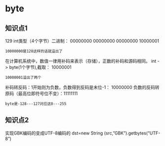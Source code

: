 # byte
## 知识点1
129 int类型（4个字节）二进制： 00000000 00000000 00000000 10000001
```
10000000是128这样的话就溢出了
```
在计算机系统中，数值一律用补码来表示（存储），正数的补码和源码相同。
int -> byte(1个字节),截取： 10000001
```
10000001溢出了两个
```
补码转反码：1开始则为负数，负数得到反码是末位-1： 10000000
负数的反码转原码（最高位即符号位不变）：11111111
```
byte是-128---127对应这0---255
```
## 知识点2
实现GBK编码的变成UTF-8编码的
dst=new String (src,”GBK”).getbytes(“UTF-8”)